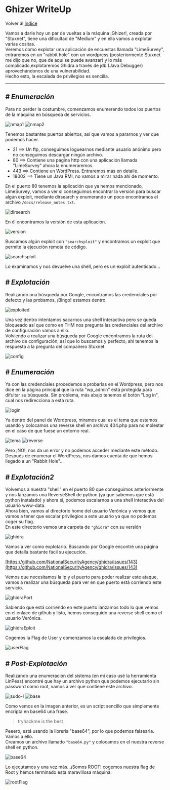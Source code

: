 # Ghizer WriteUp
Volver al [Indice](../README.md)

Vamos a darle hoy un par de vueltas a la máquina ¡Ghizer!, creada por "Stuxnet", tiene una dificultad de "Medium" y en ella vamos a explotar varias cositas.  
Veremos como explotar una aplicación de encuestas llamada "LimeSurvey", entraremos en un "rabbit hole" con un wordpress (posteriormente Stuxnet me dijo que no, que de aquí se puede avanzar) y lo más complicado,explotaremos Ghidra a través de jdb (Java Debugger) aprovechándonos de una vulnerabilidad.  
Hecho esto, la escalada de privilegios es sencilla.

----------------------------------------------------------------------------------------------------------------------------------------------------------------------
## *# Enumeración*
Para no perder la costumbre, comenzamos enumerando todos los puertos de la máquina en búsqueda de servicios.

![nmap1](../images/ghizer/nmap1.png)
![nmap2](../images/ghizer/nmap2.png)

Tenemos bastantes puertos abiertos, así que vamos a pararnos y ver que podemos hacer.
* 21 ==> Un ftp, conseguimos loguearnos mediante usuario anónimo pero no conseguimos descargar ningún archivo.
* 80 ==> Contiene una página http con una aplicación llamada "LimeSurvey" ahora la enumeraremos.
* 443 ==> Contiene un WordPress. Entraremos más en detalle.
* 18002 ==> Tiene un Java RMI, no vamos a mirar nada ahí de momento.

En el puerto 80 tenemos la aplicación que ya hemos mencionado, LimeSurvey, vamos a ver si conseguimos encontrar la versión para buscar algún exploit, mediante dirsearch y enumerando un poco encontramos el archivo ```/docs/release_notes.txt```.

![dirsearch](../images/ghizer/dirsearch.png)

En él encontramos la versión de esta aplicación.

![version](../images/ghizer/version.png)

Buscamos algún exploit con ```"searchsploit"``` y encontramos un exploit que permite la ejecución remota de código.

![searchsploit](../images/ghizer/exploit.png)

Lo examinamos y nos devuelve una shell, pero es un exploit autenticado...

## *# Explotación*
Realizando una búsqueda por Google, encontramos las credenciales por defecto y las probamos, ¡Bingo! estamos dentro.

![exploited](../images/ghizer/exploited.png)

Una vez dentro intentamos sacarnos una shell interactiva pero se queda bloqueado así que como en THM nos pregunta las credenciales del archivo de configuración vamos a ello.  
Volviendo a realizar una búsqueda por Google encontramos la ruta del archivo de configuración, así que lo buscamos y perfecto, ahí tenemos la respuesta a la pregunta del compañero Stuxnet.

![config](../images/ghizer/configCredentials.png)

## *# Enumeración*
Ya con las credenciales procedemos a probarlas en el Wordpress, pero nos dice en la página principal que la ruta "wp_admin" está protegida para difultar su búsqueda. Sin problema, más abajo tenemos el botón "Log in", cual nos redirecciona a esta ruta.  

![login](../images/ghizer/wordpressLogin.png)

Ya dentro del panel de Wordpress, miramos cual es el tema que estamos usando y colocamos una reverse shell en archivo 404.php para no molestar en el caso de que fuese un entorno real.

![tema](../images/ghizer/wordpressTheme.png)
![reverse](../images/ghizer/reverseWordpress.png)

Pero ¡NO!, nos da un error y no podemos acceder mediante este método.  
Después de enumerar el WordPress, nos damos cuenta de que hemos llegado a un "Rabbit Hole"...  

## *# Explotación2*
Volvemos a nuestra "shell" en el puerto 80 que conseguimos anteriormente y nos lanzamos una ReverseShell de python (ya que sabemos que está python instalado) y ahora sí, podemos escalarnos a una shell interactiva del usuario www-data.  
Ahora bien, vamos al directorio home del usuario Verónica y vemos que vamos a tener que escalar privilegios a este usuario ya que no podemos coger su flag.  
En este directorio vemos una carpeta de ```"ghidra"``` con su versión

![ghidra](../images/ghizer/ghidra.png)

Vamos a ver como explotarlo. Búscando por Google encontré una página que detalla bastante fácil su ejecución.

[https://github.com/NationalSecurityAgency/ghidra/issues/143](https://github.com/NationalSecurityAgency/ghidra/issues/143)

Vemos que necesitamos la ip y el puerto para poder realizar este ataque, vamos a realizar una búsqueda para ver en que puerto está corriendo este servicio.

![ghidraPort](../images/ghizer/ghidraPort.png)

Sabiendo que está corriendo en este puerto lanzamos todo lo que vemos en el enlace de github y listo, hemos conseguido una reverse shell como el usuario Verónica.

![ghidraEploit](../images/ghizer/ghidraExploit.png)

Cogemos la Flag de User y comenzamos la escalada de privilegios.

![userFlag](../images/ghizer/userFlag.png)

## *# Post-Explotación*
Realizando una enumeración del sistema (en mi caso usé la herramienta LinPeas) encontré que hay un archivo python que podemos ejecutarlo sin password como root, vamos a ver que contiene este archivo.

![sudo-l](../images/ghizer/sudo-l.png)
![base](../images/ghizer/base.py.png)

Como vemos en la imagen anterior, es un script sencillo que simplemente encripta en base64 una frase.
> tryhackme is the best

Peeero, está usando la librería "base64", por lo que podemos falsearla. Vamos a ello.  
Creamos un archivo llamado ```"base64.py"``` y colocamos en el nuestra reverse shell en python.

![base64](../images/ghizer/base64.py.png)

Lo ejecutamos y una vez más...¡Somos ROOT! cogemos nuestra flag de Root y hemos terminado esta maravillosa máquina.

![rootFlag](../images/ghizer/rootFlag.png)
